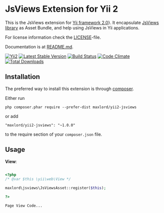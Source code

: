 JsViews Extension for Yii 2
=======================

This is the JsViews extension for [Yii framework 2.0](http://www.yiiframework.com)}.
It encapsulate [JsViews library](http://www.jsviews.com) as Asset Bundle,
and help using JsViews in Yii applications. 

For license information check the [LICENSE](LICENSE.txt)-file.

Documentation is at [README.md](README.md).

[![Yii2](https://img.shields.io/badge/Powered_by-Yii_Framework-green.svg?style=flat)](http://www.yiiframework.com/)
[![Latest Stable Version](https://poser.pugx.org/leandrogehlen/yii2-querybuilder/v/stable.png)](https://packagist.org/packages/leandrogehlen/yii2-querybuilder)
[![Build Status](https://scrutinizer-ci.com/g/leandrogehlen/yii2-querybuilder/badges/build.png?b=master)](https://scrutinizer-ci.com/g/leandrogehlen/yii2-querybuilder/build-status/master)
[![Code Climate](https://codeclimate.com/github/leandrogehlen/yii2-querybuilder/badges/gpa.svg)](https://codeclimate.com/github/leandrogehlen/yii2-querybuilder)
[![Total Downloads](https://poser.pugx.org/leandrogehlen/yii2-querybuilder/downloads.png)](https://packagist.org/packages/leandrogehlen/yii2-querybuilder)

Installation
------------

The preferred way to install this extension is through [composer](http://getcomposer.org/download/).

Either run

```
php composer.phar require --prefer-dist maxlord/yii2-jsviews
```

or add

```
"maxlord/yii2-jsviews": "~1.0.0"
```

to the require section of your `composer.json` file.

Usage
-----

**View**:

```php

<?php
/* @var $this \yii\web\View */

maxlord\jsviews\JsViewsAsset::register($this);

?>

Page View Code...

```
